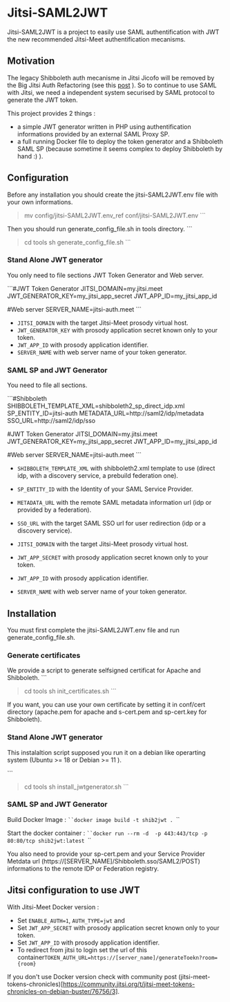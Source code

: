 # Jitsi-SAML2JWT

Jitsi-SAML2JWT is a project to easily use SAML authentification with JWT the new recommended Jitsi-Meet authentification mecanisms. 


## Motivation

The legacy Shibboleth auth mecanisme in Jitsi Jicofo will be removed by the Big Jitsi Auth Refactoring (see this [post](https://community.jitsi.org/t/intent-to-deprecate-and-remove-external-auth-mechanisms/115332) ). So to continue to use SAML with Jitsi, we need a independent system securised by SAML protocol to generate the JWT token.

This project provides 2 things : 
 - a simple JWT generator written in PHP using authentification informations provided by an external SAML Proxy SP.
 - a full running Docker file to deploy the token generator and a Shibboleth SAML SP (because sometime it seems complex to deploy Shibboleth by hand :) ).  

## Configuration
Before any installation you should create the jitsi-SAML2JWT.env file with your own informations. 
> mv config/jitsi-SAML2JWT.env_ref conf/jitsi-SAML2JWT.env
`̀ ̀

Then you should run generate_config_file.sh in tools directory.
`̀ ̀
> cd tools
> sh generate_config_file.sh
`̀ ̀


### Stand Alone JWT generator 

You only need to file sections JWT Token Generator and Web server.

`̀ ̀
#JWT Token Generator
JITSI_DOMAIN=my.jitsi.meet
JWT_GENERATOR_KEY=my_jitsi_app_secret
JWT_APP_ID=my_jitsi_app_id

#Web server
SERVER_NAME=jitsi-auth.meet
`̀ ̀

- `JITSI_DOMAIN` with the target Jitsi-Meet prosody virtual host. 
- `JWT_GENERATOR_KEY` with prosody application secret known only to your token.
- `JWT_APP_ID` with prosody application identifier.
- `SERVER_NAME` with web server name of your token generator.

### SAML SP and JWT Generator

You need to file all sections.

`̀ ̀
#Shibboleth
SHIBBOLETH_TEMPLATE_XML=shibboleth2_sp_direct_idp.xml
SP_ENTITY_ID=jitsi-auth
METADATA_URL=http://saml2/idp/metadata
SSO_URL=http://saml2/idp/sso

#JWT Token Generator
JITSI_DOMAIN=my.jitsi.meet
JWT_GENERATOR_KEY=my_jitsi_app_secret
JWT_APP_ID=my_jitsi_app_id

#Web server
SERVER_NAME=jitsi-auth.meet
`̀ ̀

- `SHIBBOLETH_TEMPLATE_XML` with shibboleth2.xml template to use (direct idp, with a discovery service, a prebuild federation one).
- `SP_ENTITY_ID` with the Identity of your SAML Service Provider.
- `METADATA_URL` with the remote SAML metadata information url (idp or provided by a federation). 
- `SSO_URL` with the target SAML SSO url for user redirection (idp or a discovery service). 

- `JITSI_DOMAIN` with the target Jitsi-Meet prosody virtual host. 
- `JWT_APP_SECRET` with prosody application secret known only to your token.
- `JWT_APP_ID` with prosody application identifier.
- `SERVER_NAME` with web server name of your token generator.

## Installation

You must first complete the jitsi-SAML2JWT.env file and run generate_config_file.sh.

### Generate certificates 

We provide a script to generate selfsigned certificat for Apache and Shibboleth.
`̀ ̀
> cd tools
> sh init_certificates.sh
`̀ ̀


If you want, you can use your own certificate by setting it in conf/cert directory (apache.pem for apache and s-cert.pem and sp-cert.key for Shibboleth).

### Stand Alone JWT generator
This instalaltion script supposed you run it on a debian like operarting system (Ubuntu >= 18 or Debian >= 11 ).

`̀ ̀
> cd tools
> sh install_jwtgenerator.sh
`̀ ̀

### SAML SP and JWT Generator

Build Docker Image :
`̀ ̀
docker image build -t shib2jwt .
`̀ ̀

Start the docker container : 
`̀ ̀
docker run --rm -d  -p 443:443/tcp -p 80:80/tcp shib2jwt:latest
`̀ ̀

You also need to provide your sp-cert.pem and your Service Provider Metdata url (https://[SERVER_NAME]/Shibboleth.sso/SAML2/POST)  informations to the remote IDP or Federation registry.


## Jitsi configuration to use JWT

With Jitsi-Meet Docker version : 
- Set `ENABLE_AUTH=1`, `AUTH_TYPE=jwt` and 
- Set `JWT_APP_SECRET`      with prosody application secret known only to your token.
- Set `JWT_APP_ID`  with prosody application identifier.
- To redirect from jitsi to login set the url of this container`TOKEN_AUTH_URL=https://[server_name]/generateToekn?room={room}`

If you don't use Docker version check with community post (jitsi-meet-tokens-chronicles)[https://community.jitsi.org/t/jitsi-meet-tokens-chronicles-on-debian-buster/76756/3].